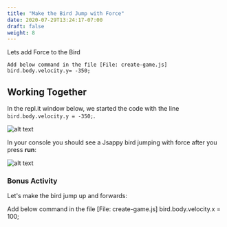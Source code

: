 ```yaml
---
title: "Make the Bird Jump with Force"
date: 2020-07-29T13:24:17-07:00
draft: false
weight: 8
---
```


Lets add Force to the Bird

    Add below command in the file [File: create-game.js]
    bird.body.velocity.y= -350;


## Working Together

In the repl.it window below, we started the code with the line `bird.body.velocity.y = -350;`.

![alt text](../../img/jump_force.png "image to add gravity to the bird")

 In  your console you should see a Jsappy bird  jumping with force after you press **run**:

![alt text](../../img/jump_output.png "bird jumping with gravity")



### Bonus Activity

Let's make the bird jump up and forwards:

Add below command in the file [File: create-game.js]
    bird.body.velocity.x = 100;

